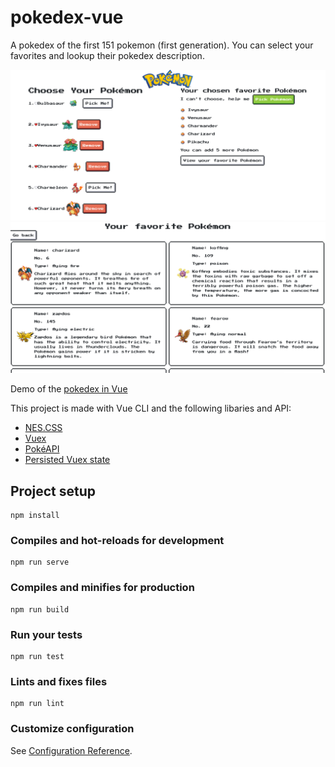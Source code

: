 # pokedex-vue

A pokedex of the first 151 pokemon (first generation).
You can select your favorites and lookup their pokedex description.

![Screenshot pokedex](/public/screenshot1.png)
![Screenshot pokedex](/public/screenshot2.png)

Demo of the [pokedex in Vue](https://stoic-kilby-75508b.netlify.com/)

This project is made with Vue CLI and the following libaries and API:
- [NES.CSS](https://nostalgic-css.github.io/NES.css/)
- [Vuex](https://vuex.vuejs.org/)
- [PokéAPI](https://pokeapi.co/)
- [Persisted Vuex state](https://github.com/robinvdvleuten/vuex-persistedstate)

## Project setup
```
npm install
```

### Compiles and hot-reloads for development
```
npm run serve
```

### Compiles and minifies for production
```
npm run build
```

### Run your tests
```
npm run test
```

### Lints and fixes files
```
npm run lint
```

### Customize configuration
See [Configuration Reference](https://cli.vuejs.org/config/).
